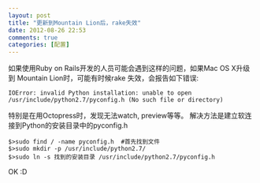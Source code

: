 ```yaml
---
layout: post
title: "更新到Mountain Lion后，rake失效"
date: 2012-08-26 22:53
comments: true
categories: [配置]
---
```


如果使用Ruby on Rails开发的人员可能会遇到这样的问题，如果Mac OS X升级到
Mountain Lion时，可能有时候rake 失效，会报告如下错误:
```
IOError: invalid Python installation: unable to open /usr/include/python2.7/pyconfig.h (No such file or directory)
```
特别是在用Octopress时，发现无法watch, preview等等。
解决方法是建立软连接到Python的安装目录中的pyconfig.h
```
$>sudo find / -name pyconfig.h  #首先找到文件
$>sudo mkdir -p /usr/include/python2.7/
$>sudo ln -s 找到的安装目录 /usr/include/python2.7/pyconfig.h
```
OK :D

